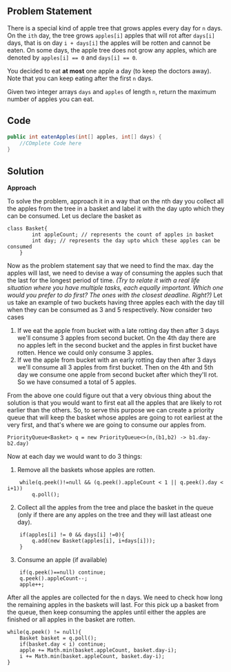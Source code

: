 ## Problem Statement
There is a special kind of apple tree that grows apples every day for `n` days. On the `ith` day, the tree grows `apples[i]` apples that will rot after `days[i]` days, that is on day `i + days[i]` the apples will be rotten and cannot be eaten. On some days, the apple tree does not grow any apples, which are denoted by `apples[i] == 0` and `days[i] == 0`.

You decided to eat **at most** one apple a day (to keep the doctors away). Note that you can keep eating after the first `n` days.

Given two integer arrays `days` and `apples` of length `n`, return the maximum number of apples you can eat.

## Code
```java
public int eatenApples(int[] apples, int[] days) {
	//COmplete Code here        
}
```

## Solution
**Approach**

To solve the problem, approach it in a way that on the nth day you collect all the apples from the tree in a basket and label it with the day upto which they can be consumed. Let us declare the basket as 
```
class Basket{
        int appleCount; // represents the count of apples in basket
        int day; // represents the day upto which these apples can be consumed
    }
```
Now as the problem statement say that we need to find the max. day the apples will last, we need to devise a way of consuming the apples such that the last for the longest period of time.
*(Try to relate it with a real life situation where you have multiple tasks, each equally important. Which one would you prefer to do first? The ones with the closest deadline. Right?)*
Let us take an example of two buckets having three apples each with the day till when they can be consumed as 3 and 5 respectively.
Now consider two cases 
1. If we eat the apple from bucket with a late rotting day then after 3 days we'll consume 3 apples from second bucket. On the 4th day there are no apples left in the second bucket and the apples in first bucket have rotten. Hence we could only consume 3 apples.
2. If we the apple from bucket with an early rotting day then after 3 days we'll consume all 3 apples from first bucket. Then on the 4th and 5th day we consume one apple from second bucket after which they'll rot. So we have consumed a total of 5 apples.

From the above one could figure out that a very obvious thing about the solution is that you would want to first eat all the apples that are likely to rot earlier than the others. So, to serve this purpose we can create a priority queue that will keep the basket whose apples are going to rot earliest at the very first, and that's where we are going to consume our apples from.
```
PriorityQueue<Basket> q = new PriorityQueue<>(n,(b1,b2) -> b1.day-b2.day)
```

Now at each day we would want to do 3 things:
1. Remove all the baskets whose apples are rotten.
```
	while(q.peek()!=null && (q.peek().appleCount < 1 || q.peek().day < i+1))
		q.poll();
```
2. Collect all the apples from the tree and place the basket in the queue (only if there are any apples on the tree and they will last atleast one day).
```
	if(apples[i] != 0 && days[i] !=0){
		q.add(new Basket(apples[i], i+days[i]));
	}
```
3. Consume an apple (if available)
```
	if(q.peek()==null) continue;           
	q.peek().appleCount--;
	apple++;
```
After all the apples are collected for the n days. We need to check how long the remaining apples in the baskets will last. For this pick up a basket from the queue, then keep consuming the apples until either the apples are finished or all apples in the basket are rotten.

```
while(q.peek() != null){
	Basket basket = q.poll();
	if(basket.day < i) continue;
	apple += Math.min(basket.appleCount, basket.day-i);
	i += Math.min(basket.appleCount, basket.day-i);
}
```
